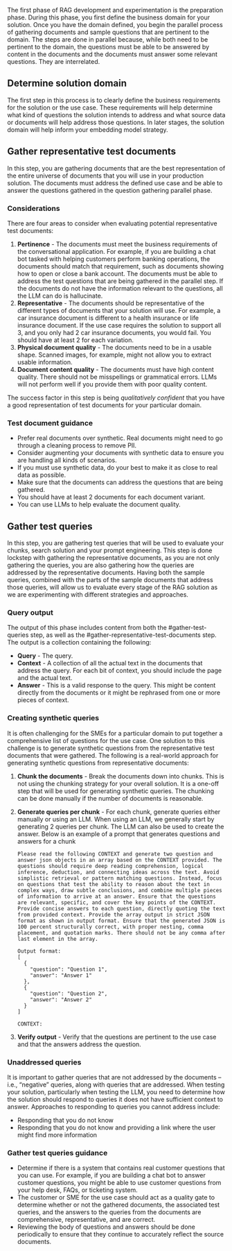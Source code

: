The first phase of RAG development and experimentation is the preparation phase. During this phase, you first define the business domain for your solution. Once you have the domain defined, you begin the parallel process of gathering documents and sample questions that are pertinent to the domain. The steps are done in parallel because, while both need to be pertinent to the domain, the questions must be able to be answered by content in the documents and the documents must answer some relevant questions. They are interrelated.

## Determine solution domain

The first step in this process is to clearly define the business requirements for the solution or the use case. These requirements will help determine what kind of questions the solution intends to address and what source data or documents will help address those questions. In later stages, the solution domain will help inform your embedding model strategy.

## Gather representative test documents

In this step, you are gathering documents that are the best representation of the entire universe of documents that you will use in your production solution. The documents must address the defined use case and be able to answer the questions gathered in the question gathering parallel phase.

### Considerations

There are four areas to consider when evaluating potential representative test documents:

1. **Pertinence** - The documents must meet the business requirements of the conversational application. For example, if you are building a chat bot tasked with helping customers perform banking operations, the documents should match that requirement, such as documents showing how to open or close a bank account. The documents must be able to address the test questions that are being gathered in the parallel step. If the documents do not have the information relevant to the questions, all the LLM can do is hallucinate.
2. **Representative** - The documents should be representative of the different types of documents that your solution will use. For example, a car insurance document is different to a health insurance or life insurance document. If the use case requires the solution to support all 3, and you only had 2 car insurance documents, you would fail. You should have at least 2 for each variation.
3. **Physical document quality** - The documents need to be in a usable shape. Scanned images, for example, might not allow you to extract usable information.
4. **Document content quality** - The documents must have high content quality. There should not be misspellings or grammatical errors. LLMs will not perform well if you provide them with poor quality content.

The success factor in this step is being *qualitatively confident* that you have a good representation of test documents for your particular domain.

### Test document guidance

* Prefer real documents over synthetic. Real documents might need to go through a cleaning process to remove PII.
* Consider augmenting your documents with synthetic data to ensure you are handling all kinds of scenarios.
* If you must use synthetic data, do your best to make it as close to real data as possible.
* Make sure that the documents can address the questions that are being gathered.
* You should have at least 2 documents for each document variant.
* You can use LLMs to help evaluate the document quality.

## Gather test queries

In this step, you are gathering test queries that will be used to evaluate your chunks, search solution and your prompt engineering. This step is done lockstep with gathering the representative documents, as you are not only gathering the queries, you are also gathering how the queries are addressed by the representative documents. Having both the sample queries, combined with the parts of the sample documents that address those queries, will allow us to evaluate every stage of the RAG solution as we are experimenting with different strategies and approaches.

### Query output

The output of this phase includes content from both the #gather-test-queries step, as well as the #gather-representative-test-documents step. The output is a collection containing the following:

* **Query** - The query.
* **Context** - A collection of all the actual text in the documents that address the query. For each bit of context, you should include the page and the actual text.
* **Answer** - This is a valid response to the query. This might be content directly from the documents or it might be rephrased from one or more pieces of context.

### Creating synthetic queries

It is often challenging for the SMEs for a particular domain to put together a comprehensive list of questions for the use case. One solution to this challenge is to generate synthetic questions from the representative test documents that were gathered. The following is a real-world approach for generating synthetic questions from representative documents:

1. **Chunk the documents** - Break the documents down into chunks. This is not using the chunking strategy for your overall solution. It is a one-off step that will be used for generating synthetic queries. The chunking can be done manually if the number of documents is reasonable.
2. **Generate queries per chunk** - For each chunk, generate queries either manually or using an LLM. When using an LLM, we generally start by generating 2 queries per chunk. The LLM can also be used to create the answer. Below is an example of a prompt that generates questions and answers for a chunk

    ```text
    Please read the following CONTEXT and generate two question and answer json objects in an array based on the CONTEXT provided. The questions should require deep reading comprehension, logical inference, deduction, and connecting ideas across the text. Avoid simplistic retrieval or pattern matching questions. Instead, focus on questions that test the ability to reason about the text in complex ways, draw subtle conclusions, and combine multiple pieces of information to arrive at an answer. Ensure that the questions are relevant, specific, and cover the key points of the CONTEXT.  Provide concise answers to each question, directly quoting the text from provided context. Provide the array output in strict JSON format as shown in output format. Ensure that the generated JSON is 100 percent structurally correct, with proper nesting, comma placement, and quotation marks. There should not be any comma after last element in the array.

    Output format:
    [
      {
        "question": "Question 1",
        "answer": "Answer 1"
      },
      {
        "question": "Question 2",
        "answer": "Answer 2"
      }
    ]
    
    CONTEXT:
    ```

3. **Verify output** - Verify that the questions are pertinent to the use case and that the answers address the question.  

### Unaddressed queries

It is important to gather queries that are not addressed by the documents – i.e., “negative” queries, along with queries that are addressed. When testing your solution, particularly when testing the LLM, you need to determine how the solution should respond to queries it does not have sufficient context to answer. Approaches to responding to queries you cannot address include:

* Responding that you do not know
* Responding that you do not know and providing a link where the user might find more information

### Gather test queries guidance

* Determine if there is a system that contains real customer questions that you can use. For example, if you are building a chat bot to answer customer questions, you might be able to use customer questions from your help desk, FAQs, or ticketing system.
* The customer or SME for the use case should act as a quality gate to determine whether or not the gathered documents, the associated test queries, and the answers to the queries from the documents are comprehensive, representative, and are correct.
* Reviewing the body of questions and answers should be done periodically to ensure that they continue to accurately reflect the source documents.
